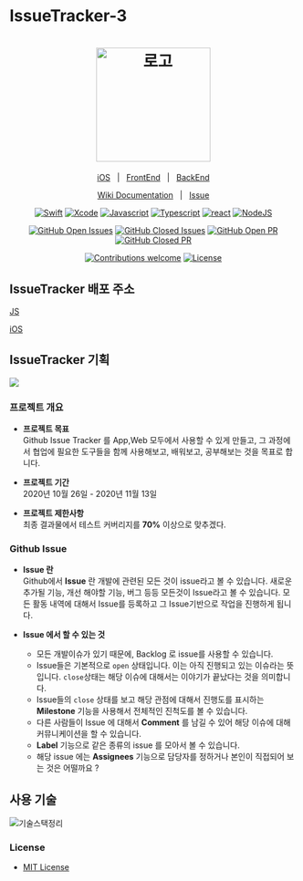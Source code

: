 # IssueTracker-3

<h1 align="center">
  <img src="https://simpleicons.org/icons/github.svg" width=200 alt="로고" />
</h1>

<div align="center">

[iOS](https://github.com/boostcamp-2020/IssueTracker-3/tree/master/iOS)&nbsp;&nbsp;&nbsp;|&nbsp;&nbsp;&nbsp;[FrontEnd](https://github.com/boostcamp-2020/IssueTracker-3/tree/master/FE)&nbsp;&nbsp;&nbsp;|&nbsp;&nbsp;&nbsp;[BackEnd](https://github.com/boostcamp-2020/IssueTracker-3/tree/master/BE)

[Wiki Documentation](https://github.com/boostcamp-2020/IssueTracker-3/wiki)&nbsp;&nbsp;&nbsp;|&nbsp;&nbsp;&nbsp;[Issue](https://github.com/boostcamp-2020/IssueTracker-3/issues)

[![Swift](https://img.shields.io/badge/swift-v5.1-orange?logo=swift)](https://developer.apple.com/kr/swift/)
[![Xcode](https://img.shields.io/badge/xcode-v12.1-blue?logo=xcode)](https://developer.apple.com/kr/xcode/)
[![Javascript](https://img.shields.io/badge/javascript-ES6+-yellow?logo=javascript)](https://github.com/airbnb/javascript)
[![Typescript](https://img.shields.io/badge/typescript-v4.0.3-white?logo=typescript)](https://www.typescriptlang.org/)
[![react](https://img.shields.io/badge/react-0.0-9cf?logo=react)](https://reactjs.org/)
[![NodeJS](https://img.shields.io/badge/node.js-v12.18.3-green?logo=node.js)](https://nodejs.org/ko/)

[![GitHub Open Issues](https://img.shields.io/github/issues-raw/boostcamp-2020/IssueTracker-3?color=green)](https://github.com/boostcamp-2020/IssueTracker-3/issues)
[![GitHub Closed Issues](https://img.shields.io/github/issues-closed-raw/boostcamp-2020/IssueTracker-3?color=red)](https://github.com/boostcamp-2020/IssueTracker-3/issues?q=is%3Aissue+is%3Aclosed)
[![GitHub Open PR](https://img.shields.io/github/issues-pr-raw/boostcamp-2020/IssueTracker-3?color=green)](https://github.com/boostcamp-2020/IssueTracker-3/pulls)
[![GitHub Closed PR](https://img.shields.io/github/issues-pr-closed-raw/boostcamp-2020/IssueTracker-3?color=red)](https://github.com/boostcamp-2020/IssueTracker-3/pulls?q=is%3Apr+is%3Aclosed)


[![Contributions welcome](https://img.shields.io/badge/contributions-welcome-orange.svg)](https://github.com/boostcamp-2020/IssueTracker-3)
[![License](https://img.shields.io/badge/license-MIT-blue.svg)](https://opensource.org/licenses/MIT)

</div>

## IssueTracker 배포 주소
[JS](http://101.101.210.34/)

[iOS](https://kr.object.ncloudstorage.com/issuetracker-3/apps/download.html)

## IssueTracker 기획

![](https://i.imgur.com/TqgxK4b.jpg)

### 프로젝트 개요
- **프로젝트 목표**<br>
Github Issue Tracker 를 App,Web 모두에서 사용할 수 있게 만들고, 그 과정에서 협업에 필요한 도구들을 함께 사용해보고, 배워보고, 공부해보는 것을 목표로 합니다. 

- **프로젝트 기간**<br>
2020년 10월 26일 - 2020년 11월 13일

- **프로젝트 제한사항**<br>
최종 결과물에서 테스트 커버리지를 **70%** 이상으로 맞추겠다.

### Github Issue
- **Issue 란** <br>
Github에서 **Issue** 란 개발에 관련된 모든 것이 issue라고 볼 수 있습니다. 새로운 추가될 기능, 개선 해야할 기능, 버그 등등 모든것이 Issue라고 볼 수 있습니다. 모든 활동 내역에 대해서 Issue를 등록하고 그 Issue기반으로 작업을 진행하게 됩니다. 

- **Issue 에서 할 수 있는 것**
    - 모든 개발이슈가 있기 때문에, Backlog 로 issue를 사용할 수 있습니다.
    - Issue들은 기본적으로 `open` 상태입니다. 이는 아직 진행되고 있는 이슈라는 뜻입니다. `close`상태는 해당 이슈에 대해서는 이야기가 끝났다는 것을 의미합니다.
    - Issue들의 `close` 상태를 보고 해당 관점에 대해서 진행도를 표시하는 **Milestone** 기능을 사용해서 전체적인 진척도를 볼 수 있습니다.
    - 다른 사람들이 Issue 에 대해서 **Comment** 를 남길 수 있어 해당 이슈에 대해 커뮤니케이션을 할 수 있습니다.
    - **Label** 기능으로 같은 종류의 issue 를 모아서 볼 수 있습니다.
    - 해당 issue 에는 **Assignees** 기능으로 담당자를 정하거나 본인이 직접되어 보는 것은 어떨까요 ?


## 사용 기술
![기술스택정리](https://user-images.githubusercontent.com/28282793/97660930-4e99bb80-1ab6-11eb-820f-91326dd7a6bd.png)


### License

- [MIT License](https://github.com/boostcamp-2020/IssueTracker-3/blob/master/LICENSE)
